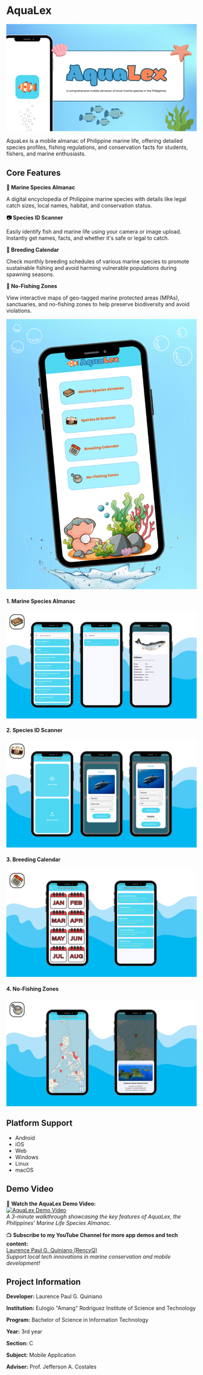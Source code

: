 # AquaLex

<img src="https://github.com/Renceskieee/AquaLex_Quiniano/blob/main/assets/readme/AquaLex_Cover.jpg" alt="Cover" />

<p>
AquaLex is a mobile almanac of Philippine marine life, offering detailed species profiles, fishing regulations, and conservation facts for students, fishers, and marine enthusiasts.
</p>

## Core Features

<p><strong>📘 Marine Species Almanac</strong></p>
<p>
A digital encyclopedia of Philippine marine species with details like legal catch sizes, local names, habitat, and conservation status.
</p>
<p><strong>📷 Species ID Scanner</strong></p>
<p>
Easily identify fish and marine life using your camera or image upload. Instantly get names, facts, and whether it's safe or legal to catch.
</p>
<p><strong>📅 Breeding Calendar</strong></p>
<p>
Check monthly breeding schedules of various marine species to promote sustainable fishing and avoid harming vulnerable populations during spawning seasons.
</p>
<p><strong>🚫 No-Fishing Zones</strong></p>
<p>
View interactive maps of geo-tagged marine protected areas (MPAs), sanctuaries, and no-fishing zones to help preserve biodiversity and avoid violations.
</p>

<img src="https://github.com/Renceskieee/AquaLex_Quiniano/blob/main/assets/readme/AquaLex_Dashboard.png" alt="Dashboard" />

#### 1. Marine Species Almanac

<img src="https://github.com/Renceskieee/AquaLex_Quiniano/blob/main/assets/readme/msa.png" alt="MSA" />

#### 2. Species ID Scanner

<img src="https://github.com/Renceskieee/AquaLex_Quiniano/blob/main/assets/readme/sis.png" alt="SIS" />

#### 3. Breeding Calendar

<img src="https://github.com/Renceskieee/AquaLex_Quiniano/blob/main/assets/readme/bc.png" alt="BC" />

#### 4. No-Fishing Zones

<img src="https://github.com/Renceskieee/AquaLex_Quiniano/blob/main/assets/readme/nfz.png" alt="NFZ" />

## Platform Support

* Android
* iOS
* Web
* Windows
* Linux
* macOS

## Demo Video

🎥 **Watch the AquaLex Demo Video:**  
[![AquaLex Demo Video](https://img.youtube.com/vi/NW0AEdISUxo/0.jpg)](https://youtu.be/NW0AEdISUxo?si=QPPNf5oHbQldsRP3)  
*A 3-minute walkthrough showcasing the key features of AquaLex, the Philippines' Marine Life Species Almanac.*

📺 **Subscribe to my YouTube Channel for more app demos and tech content:**  
[Laurence Paul G. Quiniano (RencyQ)](https://www.youtube.com/@RencyQ)  
*Support local tech innovations in marine conservation and mobile development!*

## Project Information

<p><strong>Developer:</strong> Laurence Paul G. Quiniano </p>

<p><strong>Institution:</strong> Eulogio "Amang" Rodriguez Institute of Science and Technology </p>

<p><strong>Program:</strong> Bachelor of Science in Information Technology </p>

<p><strong>Year:</strong> 3rd year </p>

<p><strong>Section:</strong> C </p>

<p><strong>Subject:</strong> Mobile Application </p>

<p><strong>Adviser:</strong> Prof. Jefferson A. Costales </p>